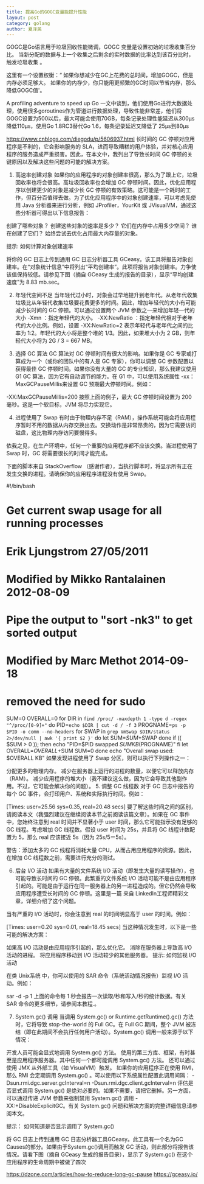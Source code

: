 ```yaml
---
title: 提高Go的GOGC变量能提升性能
layout: post
category: golang
author: 夏泽民
---
```

GOGC是Go语言用于垃圾回收性能微调，GOGC 变量是设置初始的垃圾收集百分比。 当新分配的数据与上一个收集之后剩余的实时数据的比率达到该百分比时，触发垃圾收集 。

这里有一个设置权衡：“ 如果你想减少在GC上花费的总时间，增加GOGC，但是内存必须足够大。 如果你的内存少，你只能用更频繁的GC时间以节省内存，那么降低GOGC值'。

A profiling adventure to speed up Go 一文中谈到，他们使用Go进行大数据处理，使用很多goroutines作为管道进行数据处理，导致性能非常差，他们将GOGC设置为500以后，最大可能会使用70GB，每条记录处理性能延迟从300μs降低110μs，使用Go 1.8RC3替代Go 1.6，每条记录延迟又降低了 25μs到80μs
<!-- more -->
https://www.cnblogs.com/diegodu/p/5606937.html
长时间的 GC 停顿对应用程序是不利的，它会影响服务的 SLA，进而导致糟糕的用户体验，并对核心应用程序的服务造成严重损害。因此，在本文中，我列出了导致长时间 GC 停顿的关键原因以及解决这些问题的可能的解决方案。

1. 高速率创建对象
如果你的应用程序的对象创建率很高，那么为了跟上它，垃圾回收率也将会很高。高垃圾回收率也会增加 GC 停顿时间。因此，优化应用程序以创建更少的对象是减少长 GC 停顿的有效策略。这可能是一个耗时的工作，但百分百值得去做。为了优化应用程序中的对象创建速率，可以考虑先使用 Java 分析器来进行分析，例如 JProfiler，YourKit 或 JVisualVM，通过这些分析器可得出以下信息报告：

创建了哪些对象？
创建这些对象的速率是多少？
它们在内存中占用多少空间？
谁在创建了它们？
始终尝试去优化占用最大内存量的对象。

提示: 如何计算对象创建速率

将你的 GC 日志上传到通用 GC 日志分析器工具 GCeasy。该工具将报告对象创建率。在“对象统计信息”中将列出“平均创建率”。此项将报告对象创建率。力争使该值保持较低。请参见下图（摘自 GCeasy 生成的报告的目录），显示“平均创建速度”为 8.83 mb.sec。

2. 年轻代空间不足
当年轻代过小时，对象会过早地提升到老年代。从老年代收集垃圾比从年轻代收集垃圾要花费更多的时间。因此，增加年轻代的大小有可能减少长时间的 GC 停顿。可以通过设置两个 JVM 参数之一来增加年轻一代的大小 -Xmn ：指定年轻代的大小。 -XX:NewRatio ：指定年轻代相对于老年代的大小比例。例如，设置 -XX:NewRatio=2 表示年轻代与老年代之间的比率为 1:2。年轻代的大小将是整个堆的 1/3。因此，如果堆大小为 2 GB，则年轻代大小将为 2G / 3 = 667 MB。

3. 选择 GC 算法
GC 算法对 GC 停顿时间有很大的影响。如果你是 GC 专家或打算成为一个（或你的团队中的有人是 GC 专家），你可以调整 GC 参数配置以获得最佳 GC 停顿时间。如果你没有大量的 GC 的专业知识，那么我建议使用 G1 GC 算法，因为它有自动调节的能力。在 G1 中，可以使用系统属性 -xx：MaxGCPauseMillis来设置 GC 预期最大停顿时间。例如：

 -XX:MaxGCPauseMillis=200
按照上面的例子，最大 GC 停顿时间设置为 200 毫秒。这是一个软目标，JVM 将尽力实现它。

4. 进程使用了 Swap
有时由于物理内存不足（RAM），操作系统可能会将应用程序暂时不用的数据从内存交换出去。交换动作是非常昂贵的，因为它需要访问磁盘，这比物理内存访问要慢得多。

依我之见，在生产环境中，任何一个重要的应用程序都不应该交换。当进程使用了 Swap 时，GC 将需要很长的时间才能完成。

下面的脚本来自 StackOverflow （感谢作者），当执行脚本时，将显示所有正在发生交换的进程。请确保你的应用程序进程没有使用 Swap。

#!/bin/bash 
# Get current swap usage for all running processes
# Erik Ljungstrom 27/05/2011
# Modified by Mikko Rantalainen 2012-08-09
# Pipe the output to "sort -nk3" to get sorted output
# Modified by Marc Methot 2014-09-18
# removed the need for sudo
SUM=0
OVERALL=0
for DIR in `find /proc/ -maxdepth 1 -type d -regex "^/proc/[0-9]+"`
do
 PID=`echo $DIR | cut -d / -f 3`
 PROGNAME=`ps -p $PID -o comm --no-headers`
 for SWAP in `grep VmSwap $DIR/status 2>/dev/null | awk '{ print $2 }'`
 do
 let SUM=$SUM+$SWAP
 done
 if (( $SUM > 0 )); then
 echo "PID=$PID swapped $SUM KB ($PROGNAME)"
 fi
 let OVERALL=$OVERALL+$SUM
 SUM=0
done
echo "Overall swap used: $OVERALL KB"</pre>
如果发现进程使用了 Swap 分区，则可以执行下列操作之一：

分配更多的物理内存。
减少在服务器上运行的进程的数量，以便它可以释放内存（RAM）。
减少应用程序的堆大小（我不建议这么做，因为它会导致其他副作用。不过，它可能会解决你的问题）。
5. 调整 GC 线程数
对于 GC 日志中报告的每个 GC 事件，会打印用户、系统和实际执行时间。例如：

[Times: user=25.56 sys=0.35, real=20.48 secs]
要了解这些时间之间的区别，请阅读本文（我强烈建议在继续阅读本节之前阅读该篇文章）。如果在 GC 事件中，您始终注意到 real 时间并不显著小于 user 时间，那么它可能指示没有足够的 GC 线程。考虑增加 GC 线程数。假设 user 时间为 25s，并且将 GC 线程计数配置为 5，那么 real 应该接近 5s（因为 25s/5＝5s）。

警告：添加太多的 GC 线程将消耗大量 CPU，从而占用应用程序的资源。因此，在增加 GC 线程数之前，需要进行充分的测试。

6. 后台 I/O 活动
如果有大量的文件系统 I/O 活动（即发生大量的读写操作），也可能导致长时间的 GC 停顿。此繁重的文件系统 I/O 活动可能不是由应用程序引起的。可能是由于运行在同一服务器上的另一进程造成的。但它仍然会导致应用程序遭受长时间的 GC 停顿。这里是一篇 来自 LinkedIn工程师精彩文章，详细介绍了这个问题。

当有严重的 I/O 活动时，你会注意到 real 的时间明显高于 user 的时间。例如：

[Times: user=0.20 sys=0.01, real=18.45 secs]
当这种情况发生时，以下是一些可能的解决方案：

如果高 I/O 活动是由应用程序引起的，那么优化它。
消除在服务器上导致高 I/O 活动的进程。
将应用程序移动到 I/O 活动较少的其他服务器。
提示: 如何监视 I/O 活动

在类 Unix系统 中，你可以使用的 SAR 命令（系统活动情况报告）监视 I/O 活动。例如：

sar -d -p 1
上面的命令每 1 秒会报告一次读取/秒和写入/秒的统计数据。有关 SAR 命令的更多细节，请参阅本教程.。

7. System.gc() 调用
当调用 System.gc() or Runtime.getRuntime().gc() 方法时，它将导致 stop-the-world 的 Full GC。在 Full GC 期间，整个 JVM 被冻结（即在此期间不会执行任何用户活动）。System.gc() 调用一般来源于以下情况：

开发人员可能会显式地调用 System.gc() 方法。
使用的第三方库、框架，有时甚至是应用程序服务器。其中任何一个都可能调用 System.gc() 方法。
还可以通过使用 JMX 从外部工具（如 VisualVM）触发。
如果你的应用程序正在使用 RMI，那么 RMI 会定期调用 System.gc() 。可以使用以下系统属性配置此调用间隔：
-Dsun.rmi.dgc.server.gcInterval=n
-Dsun.rmi.dgc.client.gcInterval=n
评估是否显式调用 System.gc() 是绝对必要的。如果不需要，请把它删掉。另一方面，可以通过传递 JVM 参数来强制禁用 System.gc() 调用 -XX:+DisableExplicitGC。有关 System.gc() 问题和解决方案的完整详细信息请参阅本文。

提示： 如何知道是否显示调用了 System.gc()

将 GC 日志上传到通用 GC 日志分析器工具GCeasy。此工具有一个名为GC Causes的部分。如果由于System.gc()调用而触发 GC 活动，则此部分将报告该情况。请看下图（摘自 GCeasy 生成的报告目录），显示了 System.gc() 在这个应用程序的生命周期中被做了四次

https://dzone.com/articles/how-to-reduce-long-gc-pause
https://gceasy.io/
